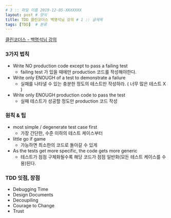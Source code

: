 ```yaml
---
# 3 :: 파일 이름 2019-12-05-XXXXXXX  
layout: post # 양식 
title: TDD 클린코더스 백명석님 강의 # 1 :: 글제목
tags: [TDD]  # 분류
---
```


[ 클린코더스 - 백명석님 강의 ](https://www.youtube.com/watch?v=wmHV6L0e1sU&index=7&t=1538s&list=PLagTY0ogyVkIl2kTr08w-4MLGYWJz7lNK)

### 3가지 법칙
- Write NO production code except to pass a failing test
  - failing test 가 있을 때에만 production 코드를 작성해야한다.
- Write only ENOUGH of a test to demonstrate a failure
  - 실패를 나타낼 수 있는 충분한 정도의 테스트만 작성하라. ( 너무 많은 테스트 X )
- Write only ENOUGH production code to pass the test
  - 실패 테스트가 성공할 정도만 production 코드 작성

### 원칙 & 팁
- most simple / degenerate test case first
  - 가장 간단한, 수준 이하의 테스트 케이스부터
- little go if game
  - 가능하면 최소한의 코드로 돌아갈 수 있게 
- As the tests get more specific, the code gets more generic
  - 테스트가 점점 구체화될수록 해당 코드가 점점 일반화(모든 테스트 케이스를 수용)된다.


### TDD 잇점, 장점
- Debugging Time
- Design Documents
- Decoupiling
- Courage to Change
- Trust